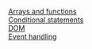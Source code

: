 [Arrays and functions](https://users.metropolia.fi/~mikaelea/Viikko2/ArraysAndFunctions)\
[Conditional statements](https://users.metropolia.fi/~mikaelea/Viikko2/ConditionalStatements)\
[DOM](https://users.metropolia.fi/~mikaelea/Viikko2/DOM)\
[Event handling](https://users.metropolia.fi/~mikaelea/Viikko2/EventHandling)
